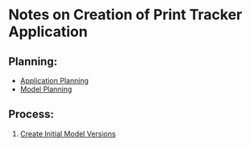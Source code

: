 # Notes on Creation of Print Tracker Application

## Planning:
* [Application Planning](./00_application_planning.md)
* [Model Planning](./00_model_planning.md)

## Process:
1. [Create Initial Model Versions](./01_create_initial_model_versions.md)


